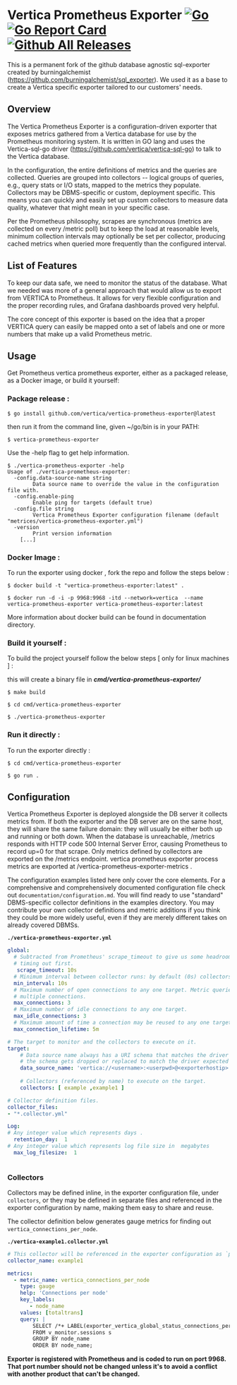 # Vertica Prometheus Exporter [![Go](https://github.com/vertica/vertica-prometheus-exporter/actions/workflows/build.yml/badge.svg)](https://github.com/vertica/vertica-prometheus-exporter/actions/workflows/build.yml) [![Go Report Card](https://goreportcard.com/badge/github.com/vertica/vertica-prometheus-exporter)](https://goreportcard.com/report/github.com/vertica/vertica-prometheus-exporter/) [![Github All Releases](https://img.shields.io/github/downloads/vertica/vertica-prometheus-exporter/total.svg)]()


This is a permanent fork of the github database agnostic sql-exporter created by burningalchemist (https://github.com/burningalchemist/sql_exporter). We used it as a base to create a Vertica specific exporter tailored to our customers' needs.  

## Overview

The Vertica Prometheus Exporter is a configuration-driven exporter that exposes metrics gathered from a Vertica database for use by the Prometheus monitoring system. It is written in GO lang and uses the Vertica-sql-go driver (https://github.com/vertica/vertica-sql-go) to talk to the Vertica database.


In the configuration, the entire definitions of metrics and the queries are collected. Queries are grouped into collectors -- logical groups of queries, e.g., query stats or I/O stats, mapped to the metrics they populate. Collectors may be DBMS-specific or custom, deployment specific. This means you can quickly and easily set up custom collectors to measure data quality, whatever that might mean in your specific case.

Per the Prometheus philosophy, scrapes are synchronous (metrics are collected on every /metric poll) but to keep the load at reasonable levels, minimum collection intervals may optionally be set per collector, producing cached metrics when queried more frequently than the configured interval.


## List of Features

To keep our data safe, we need to monitor the status of the database. What we needed was more of a general approach that would allow us to export from VERTICA to Prometheus. It allows for very flexible configuration and the proper recording rules, and Grafana dashboards proved very helpful.  

The core concept of this exporter is based on the idea that a proper VERTICA query can easily be mapped onto a set of labels and one or more numbers that make up a valid Prometheus metric.

## Usage

Get Prometheus vertica prometheus exporter, either as a packaged release, as a Docker image, or build it yourself:

### Package release :


```shell
$ go install github.com/vertica/vertica-prometheus-exporter@latest
```
then run it from the command line, given ~/go/bin is in your PATH:
```shell
$ vertica-prometheus-exporter
```
Use the -help flag to get help information.
```shell
$ ./vertica-prometheus-exporter -help
Usage of ./vertica-prometheus-exporter:
  -config.data-source-name string
        Data source name to override the value in the configuration file with.
  -config.enable-ping
        Enable ping for targets (default true)
  -config.file string
        Vertica Prometheus Exporter configuration filename (default "metrices/vertica-prometheus-exporter.yml")
  -version
        Print version information
    [...]
```
### Docker Image :

To run the exporter using docker , fork the repo and follow the steps below :

```shell
$ docker build -t "vertica-prometheus-exporter:latest" .
```

```shell
$ docker run -d -i -p 9968:9968 -itd --network=vertica  --name vertica-prometheus-exporter vertica-prometheus-exporter:latest
```
More information about docker build can be found in documentation directory.

### Build it yourself :

To build the project yourself  follow the below steps [ only for linux machines ] :

this will create a binary file in ***cmd/vertica-prometheus-exporter/***
```shell
$ make build
```
```shell
$ cd cmd/vertica-prometheus-exporter
```
```shell
$ ./vertica-prometheus-exporter
```

### Run it directly :

To run the exporter directly :

```shell
$ cd cmd/vertica-prometheus-exporter
```
```shell
$ go run .
```

## Configuration

Vertica Prometheus Exporter is deployed alongside the DB server it collects metrics from. If both the exporter and the DB server are on the same host, they will share the same failure domain: they will usually be either both up and running or both down. When the database is unreachable, /metrics responds with HTTP code 500 Internal Server Error, causing Prometheus to record up=0 for that scrape. Only metrics defined by collectors are exported on the /metrics endpoint. vertica prometheus exporter process metrics are exported at /vertica-prometheus-exporter-metrics .

The configuration examples listed here only cover the core elements. For a comprehensive and comprehensively documented configuration file check out `documentation/configuration.md`. You will find ready to use "standard" DBMS-specific collector definitions in the examples directory. You may contribute your own collector definitions and metric additions if you think they could be more widely useful, even if they are merely different takes on already covered DBMSs.

**`./vertica-prometheus-exporter.yml`**

```yaml
global:
  # Subtracted from Prometheus' scrape_timeout to give us some headroom and prevent Prometheus from
  # timing out first.
   scrape_timeout: 10s
  # Minimum interval between collector runs: by default (0s) collectors are executed on every scrape.
  min_interval: 10s
  # Maximum number of open connections to any one target. Metric queries will run concurrently on
  # multiple connections.
  max_connections: 3
  # Maximum number of idle connections to any one target.
  max_idle_connections: 3
  # Maximum amount of time a connection may be reused to any one target. Infinite by default.
  max_connection_lifetime: 5m

# The target to monitor and the collectors to execute on it.
target:
    # Data source name always has a URI schema that matches the driver name.
    # the schema gets dropped or replaced to match the driver expected DSN format.
    data_source_name: 'vertica://<username>:<userpwd>@<exporterhostip>:5433/<databasename>' 
    
    # Collectors (referenced by name) to execute on the target.
    collectors: [ example ,example1 ]

# Collector definition files.
collector_files: 
- "*.collector.yml"

Log:
# Any integer value which represents days . 
  retention_day:  1 
# Any integer value which represents log file size in  megabytes 
  max_log_filesize:  1 
  
```

### Collectors

Collectors may be defined inline, in the exporter configuration file, under `collectors`, or they may be defined in
separate files and referenced in the exporter configuration by name, making them easy to share and reuse.

The collector definition below generates gauge metrics for finding out  `vertica_connections_per_node`.

**`./vertica-example1.collector.yml`**

```yaml
# This collector will be referenced in the exporter configuration as `pricing_data_freshness`.
collector_name: example1

metrics:
  - metric_name: vertica_connections_per_node
    type: gauge
    help: 'Connections per node'
    key_labels:
       - node_name
    values: [totaltrans]
    query: |
        SELECT /*+ LABEL(exporter_vertica_global_status_connections_per_node) */ node_name , count(*) totaltrans 
        FROM v_monitor.sessions s 
        GROUP BY node_name
        ORDER BY node_name;
```


**Exporter is registered with Prometheus and is coded to run on port 9968. That port number should not be changed unless it's to avoid a conflict with another product that can't be changed.**
